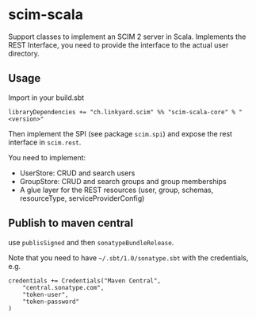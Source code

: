 # scim-scala
Support classes to implement an SCIM 2 server in Scala. Implements the REST Interface, you need to provide the interface to the actual user directory.

## Usage

Import in your build.sbt

`libraryDependencies += "ch.linkyard.scim" %% "scim-scala-core" % "<version>"`

Then implement the SPI (see package `scim.spi`) and expose the rest interface in `scim.rest`.

You need to implement:

- UserStore: CRUD and search users
- GroupStore: CRUD and search groups and group memberships
- A glue layer for the REST resources (user, group, schemas, resourceType, serviceProviderConfig)

## Publish to maven central

use `publisSigned` and then `sonatypeBundleRelease`.

Note that you need to have `~/.sbt/1.0/sonatype.sbt` with the credentials, e.g. 
```
credentials += Credentials("Maven Central",
    "central.sonatype.com",
    "token-user",
    "token-password"
)
```
